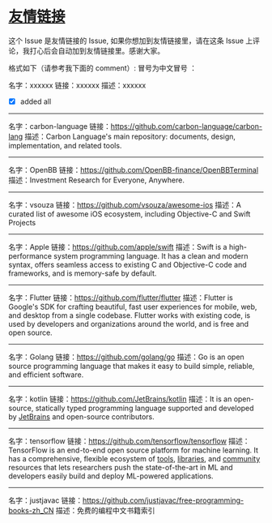 # [友情链接](https://github.com/platojobs/SFLOG/issues/66)

这个 Issue 是友情链接的 Issue, 如果你想加到友情链接里，请在这条 Issue 上评论，我打心后会自动加到友情链接里。感谢大家。

格式如下（请参考我下面的 comment）:
冒号为中文冒号 ：

名字：xxxxxx
链接：xxxxxx
描述：xxxxxx

- [x]  added all


---

名字：carbon-language
链接：https://github.com/carbon-language/carbon-lang
描述：Carbon Language's main repository: documents, design, implementation, and related tools.

---

名字：OpenBB
链接：https://github.com/OpenBB-finance/OpenBBTerminal
描述：Investment Research for Everyone, Anywhere.

---

名字：vsouza
链接：https://github.com/vsouza/awesome-ios
描述：A curated list of awesome iOS ecosystem, including Objective-C and Swift Projects

---

名字：Apple
链接：https://github.com/apple/swift
描述：Swift is a high-performance system programming language. It has a clean and modern syntax, offers seamless access to existing C and Objective-C code and frameworks, and is memory-safe by default.

---

名字：Flutter
链接：https://github.com/flutter/flutter
描述：Flutter is Google's SDK for crafting beautiful, fast user experiences for mobile, web, and desktop from a single codebase. Flutter works with existing code, is used by developers and organizations around the world, and is free and open source.

---

名字：Golang
链接：https://github.com/golang/go
描述：Go is an open source programming language that makes it easy to build simple, reliable, and efficient software.

---

名字：kotlin
链接：https://github.com/JetBrains/kotlin
描述：It is an open-source, statically typed programming language supported and developed by [JetBrains](https://www.jetbrains.com/) and open-source contributors.




---

名字：tensorflow
链接：https://github.com/tensorflow/tensorflow
描述：TensorFlow is an end-to-end open source platform for machine learning. It has a comprehensive, flexible ecosystem of [tools](https://www.tensorflow.org/resources/tools), [libraries](https://www.tensorflow.org/resources/libraries-extensions), and [community](https://www.tensorflow.org/community) resources that lets researchers push the state-of-the-art in ML and developers easily build and deploy ML-powered applications.



---

名字：justjavac
链接：https://github.com/justjavac/free-programming-books-zh_CN
描述：免费的编程中文书籍索引